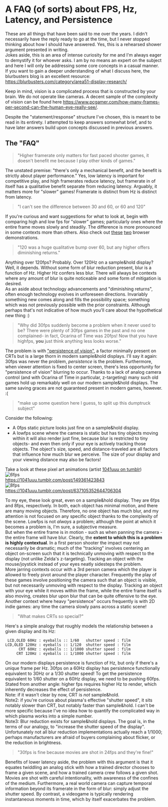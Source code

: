 # A FAQ (of sorts) about FPS, Hz, Latency, and Persistence

These are all things that have been said to me over the years. I didn't necessarily have the reply ready to go at the time, but I never stopped thinking about how I should have answered. Yes, this is a rehearsed shower argument presented in writing.  
Jokes aside, this is an area of intense curiosity for me and I'm always eager to demystify it for whoever asks. I am by no means an expert on the subject and here I will only be addressing some core concepts in a casual manner. If you want to gain a deeper understanding of what I discuss here, the blurbusters blog is an excellent resource: <https://blurbusters.com/category/area51-display-research/>

Keep in mind, vision is a complicated process that is constructed by your brain. We do not operate like cameras. A decent sample of the complexity of vision can be found here <https://www.pcgamer.com/how-many-frames-per-second-can-the-human-eye-really-see/>.

Despite the "statement/response" structure I've chosen, this is meant to be read in its entirety. I attempted to keep answers somewhat brief, and to have later answers build upon concepts discussed in previous answers.

## The "FAQ"

> "Higher framerate only matters for fast paced shooter games, it doesn't benefit me because I play other kinds of games."

The unstated premise: "there's only a mechanical benefit, and the benefit is strictly about player performance." Yes, low latency is important for competitive play, and high framerates reduce latency, but framerate in of itself has a qualitative benefit separate from reducing latency. Arguably, it matters more for "slower" games! Framerate is distinct from Hz is distinct from latency.


> "I can't see the difference between 30 and 60, or 60 and 120"

If you're curious and want suggestions for what to look at, begin with comparing high and low fps for "slower" games; particularly ones where the entire frame moves slowly and steadily. The difference is more pronounced in some contexts more than others. Also check out [these][1] [two][2] browser demonstrations.


> "120 was a huge qualitative bump over 60, but any higher offers diminishing returns."

Anything over 120fps? Probably. Over 120Hz on a sample&hold display? Well, it depends. Without some form of blur reduction present, blur is a function of Hz. Higher Hz confers less blur. There will always be contexts where any amount of blur is quite noticeable and some form of mitigation is desired.  
As an aside about technology advancements and "diminishing returns", often enough technology evolves in unforeseen directions. Invariably something new comes along and fills the possibility space; something which was not previously possible with the prior constraints. Although perhaps that's not indicative of how much you'll care about the hypothetical new thing :)


> "Why did 30fps suddenly become a problem when it never used to be? There were plenty of 30fps games in the past and no one complained- in fact, Ocarina of Time was 20fps! Now that you have highfps, **you** just think anything less looks worse."

The problem is with ["persistence of vision"][3], a factor minimally present on CRTs but is a large thorn in modern sample&hold displays. I'll say it again: 30fps was never the problem, _persistence_ is the problem. Furthermore, when viewer attention is fixed to center screen, there's less opportunity for "persistence of vision" blurring to occur. Thanks to a lack of analog camera control (and with Ocarina of Time in particular, z-targeting) many such old games hold up remarkably well on our modern sample&hold displays. The same saving graces are not guaranteed present in modern games, however. :(


> "make up some question here I guess, to split up this dumptruck subject"

Consider the following:

- A 0fps static picture looks just fine on a sample&hold display.
- A lowfps scene where the camera is static but has tiny objects moving within it will also render just fine, because blur is restricted to tiny objects- and even then only if your eye is actively tracking those objects. The object's size, speed, and distance-traveled are all factors that influence how much blur we perceive. The size of your display and your viewing distance may also be factors!

Take a look at these pixel art animations (artist [1041uuu on tumblr](https://1041uuu.tumblr.com))  
![6fps](https://ghcdn.rawgit.org/AeliusSaionji/aeliussaionji.github.io/bc2563e6af7a2b351a0f73c97247c6217d1fa4a1/2021-07-20.1%20A%20FAQ%20about%20FPS%20Hz%20Latency%20%26%20Peristence/1041uuu_6fps.gif)  
<https://1041uuu.tumblr.com/post/149361423843>  
![8fps](https://ghcdn.rawgit.org/AeliusSaionji/aeliussaionji.github.io/bc2563e6af7a2b351a0f73c97247c6217d1fa4a1/2021-07-20.1%20A%20FAQ%20about%20FPS%20Hz%20Latency%20%26%20Peristence/1041uuu_8fps.gif)  
<https://1041uuu.tumblr.com/post/637105352644706304>  

To my eye, these look great, even on a sample&hold display. They are 6fps and 8fps, respectively. In both, each object has minimal motion, and there are many moving objects. Therefore, no one object has much blur, and my attention is not focused on any specific object thanks to the complexity of the scene. Lowfps is not _always_ a problem; although the point at which it becomes a problem is, I'm sure, a subjective measure.  
But when the entire frame is in motion - such as when panning the camera - the entire frame will have blur. Clearly, the **extent to which this is a problem is highly contextual**. In a first person shooter the impact may not necessarily be dramatic; much of the "tracking" involves centering an object on-screen such that it is technically unmoving with respect to the display (not unlike Zelda's z-targeting). Tracking an object with the mouse/joystick instead of your eyes neatly sidesteps the problem.  
More jarring contexts occur with a 3rd person camera which the player is allowed to freely pivot around the player character. Frequently the play of these games involve positioning the camera such that an object is visible, but not necessarily unmoving with respect to the display. Tracking an object with your eye while it moves within the frame, while the entire frame itself is also moving, creates blur upon blur that can be quite offensive to the eye.
Another context where heavy "persistence" occurs frequently is with 2D indie games: any time the camera slowly pans across a static scene!


> "What makes CRTs so special?"

Here's a simple analogy that roughly models the relationship between a given display and its Hz:
```
 LCD,OLED 60Hz : eyeballs :: 1/60   shutter speed : film
LCD,OLED 120Hz : eyeballs :: 1/120  shutter speed : film
      CRT 60Hz : eyeballs :: 1/1000 shutter speed : film
     CRT 120Hz : eyeballs :: 1/1000 shutter speed : film
```
On our modern displays persistence is function of Hz, but only if there's a unique frame per Hz. 30fps on a 60Hz display has persistence functionally equivalent to 30Hz or a 1/30 shutter speed! To get the persistence equivalent to 1/60 shutter on a 60Hz display, we need to be pushing 60fps.  
Stated from another angle: higher fps requires higher Hz to render, which inherently decreases the effect of persistence.  
Note: if it wasn't clear by now, CRT is _not_ sample&hold.  
Note2: if you're curious about plasma's effective "shutter speed", it sits notably slower than CRT, but notably faster than sample&hold. I can't be more specific because I've no idea how to quantify the complicated way in which plasma works into a simple number.  
Note3: Blur reduction exists for sample&hold displays. The goal is, in the terms of our analogy, to "increase the shutter speed of the display". Unfortunately not all blur reduction implementations actually reach a 1/1000; perhaps manufacturers are afraid of buyers complaining about flicker, or the reduction in brightness.


> "30fps is fine because movies are shot in 24fps and they're fine!"

Benefits of lower latency aside, the problem with this argument is that it equates twiddling an analog stick with how a trained director chooses to frame a given scene, and how a trained camera crew follows a given shot. Movies are shot with careful intentionality, with awareness of the confines of the medium. Furthermore, a real world camera can capture temporal information beyond its framerate in the form of blur: simply adjust the shutter speed. By contrast, a videogame is typically rendering instantaneous moments in time, which by itself exacerbates the problem.


[1]: https://testufo.com/framerates#count=2&background=none&pps=240
[2]: https://testufo.com/framerates-versus#photo=bumblebee.jpg&pps=960&framepacingerror=0&direction=rtl&framerate=30&compare=2&showfps=1
[3]: https://blurbusters.com/gtg-versus-mprt-frequently-asked-questions-about-display-pixel-response/
